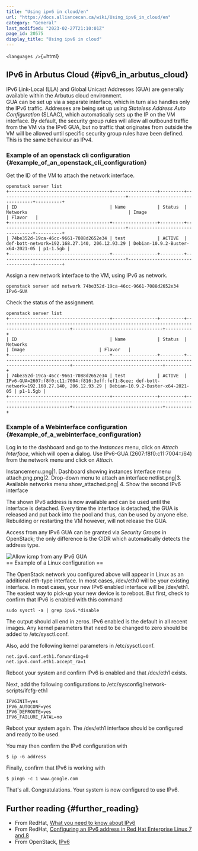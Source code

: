 ```yaml
---
title: "Using ipv6 in cloud/en"
url: "https://docs.alliancecan.ca/wiki/Using_ipv6_in_cloud/en"
category: "General"
last_modified: "2023-02-27T21:10:01Z"
page_id: 20575
display_title: "Using ipv6 in cloud"
---
```


`<languages />`{=html}

## IPv6 in Arbutus Cloud {#ipv6_in_arbutus_cloud}

IPv6 Link-Local (LLA) and Global Unicast Addresses (GUA) are generally available within the Arbutus cloud environment.\
GUA can be set up via a separate interface, which in turn also handles only the IPv6 traffic. Addresses are being set up using *Stateless Address Auto Configuration* (SLAAC), which automatically sets up the IP on the VM interface. By default, the security group rules will allow all outbound traffic from the VM via the IPv6 GUA, but no traffic that originates from outside the VM will be allowed until specific security group rules have been defined. This is the same behaviour as IPv4.

### Example of an openstack cli configuration {#example_of_an_openstack_cli_configuration}

Get the ID of the VM to attach the network interface.

    openstack server list
    +--------------------------------------+-----------------+---------+-----------------------------------------------+----------------------------------+----------+
    | ID                                   | Name            | Status  | Networks                                      | Image                            | Flavor   |
    +--------------------------------------+-----------------+---------+-----------------------------------------------+----------------------------------+----------+
    | 74be352d-19ca-46cc-9661-7088d2652e34 | test            | ACTIVE  | def-bott-network=192.168.27.140, 206.12.93.29 | Debian-10.9.2-Buster-x64-2021-05 | p1-1.5gb |
    +--------------------------------------+-----------------+---------+-----------------------------------------------+----------------------------------+----------+

Assign a new network interface to the VM, using IPv6 as network.

    openstack server add network 74be352d-19ca-46cc-9661-7088d2652e34  IPv6-GUA

Check the status of the assignment.

    openstack server list
    +--------------------------------------+-----------------+---------+------------------------------------------------------------------------------------------------+----------------------------------+----------+
    | ID                                   | Name            | Status  | Networks                                                                                       | Image                            | Flavor   |
    +--------------------------------------+-----------------+---------+------------------------------------------------------------------------------------------------+----------------------------------+----------+
    | 74be352d-19ca-46cc-9661-7088d2652e34 | test            | ACTIVE  | IPv6-GUA=2607:f8f0:c11:7004:f816:3eff:fef1:8cee; def-bott-network=192.168.27.140, 206.12.93.29 | Debian-10.9.2-Buster-x64-2021-05 | p1-1.5gb |
    +--------------------------------------+-----------------+---------+------------------------------------------------------------------------------------------------+----------------------------------+----------+

### Example of a Webinterface configuration {#example_of_a_webinterface_configuration}

Log in to the dashboard and go to the *Instances* menu, click on *Attach Interface*, which will open a dialog. Use IPv6-GUA (2607:f8f0:c11:7004::/64) from the network menu and click on *Attach*.

Instancemenu.png\|1. Dashboard showing instances Interface menu attach.png.png\|2. Drop-down menu to attach an interface netlist.png\|3. Available networks menu show_attached.png\| 4. Show the second IPv6 interface

The shown IPv6 address is now available and can be used until the interface is detached. Every time the interface is detached, the GUA is released and put back into the pool and thus, can be used by anyone else. Rebuilding or restarting the VM however, will not release the GUA.

Access from any IPv6 GUA can be granted via *Security Groups* in OpenStack; the only difference is the CIDR which automatically detects the address type.

![Allow icmp from any IPv6 GUA](https://docs.alliancecan.ca/secpol.png "Allow icmp from any IPv6 GUA")\
== Example of a Linux configuration ==

The OpenStack network you configured above will appear in Linux as an additional eth-type interface. In most cases, /dev/eth0 will be your existing interface. In most cases, your new IPv6 enabled interface will be /dev/eth1. The easiest way to pick-up your new device is to reboot. But first, check to confirm that IPv6 is enabled with this command

    sudo sysctl -a | grep ipv6.*disable

The output should all end in zeros. IPv6 enabled is the default in all recent images. Any kernel parameters that need to be changed to zero should be added to /etc/sysctl.conf.

Also, add the following kernel parameters in /etc/sysctl.conf.

    net.ipv6.conf.eth1.forwarding=0
    net.ipv6.conf.eth1.accept_ra=1

Reboot your system and confirm IPv6 is enabled and that /dev/eth1 exists.

Next, add the following configurations to /etc/sysconfig/network-scripts/ifcfg-eth1

    IPV6INIT=yes
    IPV6_AUTOCONF=yes
    IPV6_DEFROUTE=yes
    IPV6_FAILURE_FATAL=no

Reboot your system again. The /dev/eth1 interface should be configured and ready to be used.

You may then confirm the IPv6 configuration with

    $ ip -6 address

Finally, confirm that IPv6 is working with

    $ ping6 -c 1 www.google.com

That\'s all. Congratulations. Your system is now configured to use IPv6.

## Further reading {#further_reading}

- From RedHat, [What you need to know about IPv6](https://www.redhat.com/sysadmin/what-you-need-know-about-ipv6)
- From RedHat, [Configuring an IPv6 address in Red Hat Enterprise Linux 7 and 8](https://www.redhat.com/sysadmin/configuring-ipv6-rhel-7-8)
- From OpenStack, [IPv6](https://docs.openstack.org/neutron/pike/admin/config-ipv6.html)
